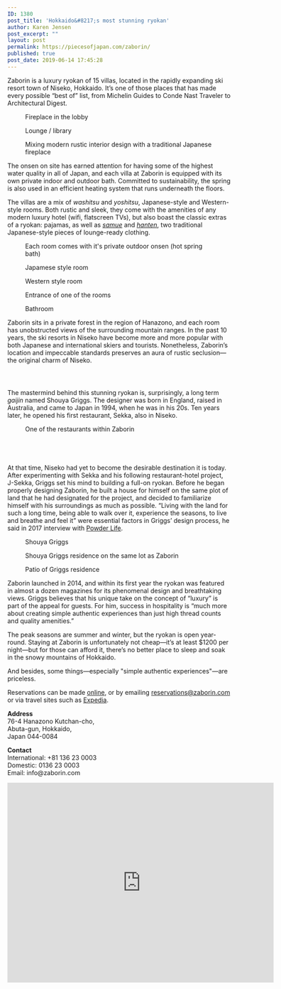 ```yaml
---
ID: 1380
post_title: 'Hokkaido&#8217;s most stunning ryokan'
author: Karen Jensen
post_excerpt: ""
layout: post
permalink: https://piecesofjapan.com/zaborin/
published: true
post_date: 2019-06-14 17:45:28
---
```

<!-- wp:paragraph -->
<p>Zaborin is a luxury ryokan of 15 villas, located in the rapidly expanding ski resort town of Niseko, Hokkaido. It’s one of those places that has made every possible “best of” list, from Michelin Guides to Conde Nast Traveler to Architectural Digest.</p>
<!-- /wp:paragraph -->

<!-- wp:image {"id":1400} -->
<figure class="wp-block-image"><img src="https://piecesofjapan.com/wp-content/uploads/2019/06/zaborin_post08.jpg" alt="" class="wp-image-1400"/><figcaption>Fireplace in the lobby</figcaption></figure>
<!-- /wp:image -->

<!-- wp:image {"id":1399} -->
<figure class="wp-block-image"><img src="https://piecesofjapan.com/wp-content/uploads/2019/06/zaborin_post07.jpg" alt="" class="wp-image-1399"/><figcaption>Lounge / library</figcaption></figure>
<!-- /wp:image -->

<!-- wp:image {"id":1398} -->
<figure class="wp-block-image"><img src="https://piecesofjapan.com/wp-content/uploads/2019/06/zaborin_post06.jpg" alt="" class="wp-image-1398"/><figcaption>Mixing modern rustic interior design with a traditional Japanese fireplace</figcaption></figure>
<!-- /wp:image -->

<!-- wp:paragraph -->
<p>The onsen on site has earned attention for having some of the highest water quality in all of Japan, and each villa at Zaborin is equipped with its own private indoor and outdoor bath. Committed to sustainability, the spring is also used in an efficient heating system that runs underneath the floors.</p>
<!-- /wp:paragraph -->

<!-- wp:paragraph -->
<p>The villas are a mix of <em>washitsu</em> and <em>yoshitsu</em>, Japanese-style and Western-style rooms. Both rustic and sleek, they come with the amenities of any modern luxury hotel (wifi, flatscreen TVs), but also boast the classic extras of a ryokan: pajamas, as well as <em><a href="https://en.wikipedia.org/wiki/Samue" target="_blank" rel="noreferrer noopener" aria-label=" (opens in a new tab)">samue</a></em> and <em><a rel="noreferrer noopener" aria-label=" (opens in a new tab)" href="https://en.wikipedia.org/wiki/Hanten" target="_blank">hanten</a></em>, two traditional Japanese-style pieces of lounge-ready clothing. </p>
<!-- /wp:paragraph -->

<!-- wp:image {"id":1397} -->
<figure class="wp-block-image"><img src="https://piecesofjapan.com/wp-content/uploads/2019/06/zaborin_post05.jpg" alt="" class="wp-image-1397"/><figcaption>Each room comes with it's private outdoor onsen (hot spring bath)</figcaption></figure>
<!-- /wp:image -->

<!-- wp:image {"id":1394} -->
<figure class="wp-block-image"><img src="https://piecesofjapan.com/wp-content/uploads/2019/06/zaborin_post02.jpg" alt="" class="wp-image-1394"/><figcaption>Japamese style room</figcaption></figure>
<!-- /wp:image -->

<!-- wp:image {"id":1393} -->
<figure class="wp-block-image"><img src="https://piecesofjapan.com/wp-content/uploads/2019/06/zaborin_post01.jpg" alt="" class="wp-image-1393"/><figcaption>Western style room</figcaption></figure>
<!-- /wp:image -->

<!-- wp:image {"id":1395} -->
<figure class="wp-block-image"><img src="https://piecesofjapan.com/wp-content/uploads/2019/06/zaborin_post03.jpg" alt="" class="wp-image-1395"/><figcaption>Entrance of one of the rooms</figcaption></figure>
<!-- /wp:image -->

<!-- wp:image {"id":1396} -->
<figure class="wp-block-image"><img src="https://piecesofjapan.com/wp-content/uploads/2019/06/zaborin_post04.jpg" alt="" class="wp-image-1396"/><figcaption>Bathroom</figcaption></figure>
<!-- /wp:image -->

<!-- wp:paragraph -->
<p>Zaborin sits in a private forest in the region of Hanazono, and each room has unobstructed views of the surrounding mountain ranges. In the past 10 years, the ski resorts in Niseko have become more and more popular with both Japanese and international skiers and tourists. Nonetheless, Zaborin’s location and impeccable standards preserves an aura of rustic seclusion—the original charm of Niseko. </p>
<!-- /wp:paragraph -->

<!-- wp:image {"id":1401} -->
<figure class="wp-block-image"><img src="https://piecesofjapan.com/wp-content/uploads/2019/06/zaborin_post09.jpg" alt="" class="wp-image-1401"/></figure>
<!-- /wp:image -->

<!-- wp:image {"id":1402} -->
<figure class="wp-block-image"><img src="https://piecesofjapan.com/wp-content/uploads/2019/06/zaborin_post10.jpg" alt="" class="wp-image-1402"/></figure>
<!-- /wp:image -->

<!-- wp:image {"id":1403} -->
<figure class="wp-block-image"><img src="https://piecesofjapan.com/wp-content/uploads/2019/06/zaborin_post11.jpg" alt="" class="wp-image-1403"/></figure>
<!-- /wp:image -->

<!-- wp:paragraph -->
<p>The mastermind behind this stunning ryokan is, surprisingly, a long term <em>gaijin</em> named Shouya Griggs. The designer was born in England, raised in Australia, and came to Japan in 1994, when he was in his 20s. Ten years later, he opened his first restaurant, Sekka, also in Niseko. </p>
<!-- /wp:paragraph -->

<!-- wp:image {"id":1404} -->
<figure class="wp-block-image"><img src="https://piecesofjapan.com/wp-content/uploads/2019/06/zaborin_post12.jpg" alt="" class="wp-image-1404"/><figcaption>One of the restaurants within Zaborin</figcaption></figure>
<!-- /wp:image -->

<!-- wp:image {"id":1405} -->
<figure class="wp-block-image"><img src="https://piecesofjapan.com/wp-content/uploads/2019/06/zaborin_post13.jpg" alt="" class="wp-image-1405"/></figure>
<!-- /wp:image -->

<!-- wp:image {"id":1406} -->
<figure class="wp-block-image"><img src="https://piecesofjapan.com/wp-content/uploads/2019/06/zaborin_post14.jpg" alt="" class="wp-image-1406"/></figure>
<!-- /wp:image -->

<!-- wp:image {"id":1408} -->
<figure class="wp-block-image"><img src="https://piecesofjapan.com/wp-content/uploads/2019/06/zaborin_post16.jpg" alt="" class="wp-image-1408"/></figure>
<!-- /wp:image -->

<!-- wp:image {"id":1407} -->
<figure class="wp-block-image"><img src="https://piecesofjapan.com/wp-content/uploads/2019/06/zaborin_post15.jpg" alt="" class="wp-image-1407"/></figure>
<!-- /wp:image -->

<!-- wp:paragraph -->
<p>At that time, Niseko had yet to become the desirable destination it is today. After experimenting with Sekka and his following restaurant-hotel project, J-Sekka, Griggs set his mind to building a full-on ryokan. Before he began properly designing Zaborin, he built a house for himself on the same plot of land that he had designated for the project, and decided to familiarize himself with his surroundings as much as possible. “Living with the land for such a long time, being able to walk over it, experience the seasons, to live and breathe and feel it” were essential factors in Griggs’ design process, he said in 2017 interview with <a href="https://www.powderlife.com/blog/search-solitude-creative-journey-shouya-grigg/">Powder Life</a>. </p>
<!-- /wp:paragraph -->

<!-- wp:image {"id":1409} -->
<figure class="wp-block-image"><img src="https://piecesofjapan.com/wp-content/uploads/2019/06/zaborin_post17.jpg" alt="" class="wp-image-1409"/><figcaption>Shouya Griggs</figcaption></figure>
<!-- /wp:image -->

<!-- wp:image {"id":1410} -->
<figure class="wp-block-image"><img src="https://piecesofjapan.com/wp-content/uploads/2019/06/zaborin_post18.jpg" alt="" class="wp-image-1410"/><figcaption>Shouya Griggs residence on the same lot as Zaborin</figcaption></figure>
<!-- /wp:image -->

<!-- wp:image {"id":1411} -->
<figure class="wp-block-image"><img src="https://piecesofjapan.com/wp-content/uploads/2019/06/zaborin_post19.jpg" alt="" class="wp-image-1411"/><figcaption>Patio of Griggs residence</figcaption></figure>
<!-- /wp:image -->

<!-- wp:paragraph -->
<p>Zaborin launched in 2014, and within its first year the ryokan was featured in almost a dozen magazines for its phenomenal design and breathtaking views. Griggs believes that his unique take on the concept of “luxury” is part of the appeal for guests. For him, success in hospitality is “much more about creating simple authentic experiences than just high thread counts and quality amenities.” </p>
<!-- /wp:paragraph -->

<!-- wp:paragraph -->
<p>The peak seasons are summer and winter, but the ryokan is open year-round.  Staying at Zaborin is unfortunately not cheap—it’s at least $1200 per night—but for those can afford it, there’s no better place to sleep and soak in the snowy mountains of Hokkaido. </p>
<!-- /wp:paragraph -->

<!-- wp:paragraph -->
<p>And besides, some things—especially "simple authentic experiences"—are priceless. </p>
<!-- /wp:paragraph -->

<!-- wp:paragraph -->
<p>Reservations can be made <a rel="noreferrer noopener" aria-label=" (opens in a new tab)" href="https://zaborin.com" target="_blank">online</a>, or by emailing <a rel="noreferrer noopener" aria-label=" (opens in a new tab)" href="mailto:reservations@zaborin.com" target="_blank">reservations@zaborin.com</a>  or via travel sites such as <a href="https://www.expedia.com/Niseko-Hotels-Zaborin.h15126302.Hotel-Information" target="_blank" rel="noreferrer noopener" aria-label=" (opens in a new tab)">Expedia</a>.</p>
<!-- /wp:paragraph -->

<!-- wp:paragraph -->
<p><strong>Address</strong><br>76-4 Hanazono Kutchan-cho,<br> Abuta-gun, Hokkaido,<br> Japan 044-0084</p>
<!-- /wp:paragraph -->

<!-- wp:paragraph -->
<p><strong>Contact</strong><br>International: +81 136 23 0003<br>Domestic: 0136 23 0003<br>Email: info@zaborin.com</p>
<!-- /wp:paragraph -->

<!-- wp:html -->
<iframe src="https://www.google.com/maps/embed?pb=!1m18!1m12!1m3!1d2922.5357407167553!2d140.67492231586425!3d42.90374097915419!2m3!1f0!2f0!3f0!3m2!1i1024!2i768!4f13.1!3m3!1m2!1s0x5f0abb008a7fe601%3A0x4585c0994e1eb5b7!2zWmFib3JpbiBSeW9rYW4g5Z2Q5b-Y5p6X!5e0!3m2!1sen!2sus!4v1560621091053!5m2!1sen!2sus" width="600" height="450" frameborder="0" style="border:0" allowfullscreen></iframe>
<!-- /wp:html -->